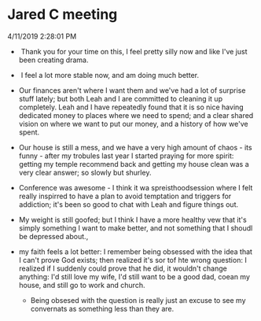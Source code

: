 # Jared C meeting

4/11/2019 2:28:01 PM

*  Thank you for your time on this, I feel pretty silly now and like I've just been creating drama.
*  I feel a lot more stable now, and am doing much better. 
* Our finances aren't where I want them and we've had a lot of surprise stuff lately; but both Leah and I are committed to cleaning it up completely. Leah and I have repeatedly found that it is so nice having dedicated money to places where we need to spend; and a clear shared vision on where we want to put our money, and a history of how we've spent.
* Our house is still a mess, and we have a very high amount of chaos - its funny - after my trobules last year I started praying for more spirit: getting my temple recommend back and getting my house clean was a very clear answer; so slowly but shurley.
* Conference was awesome - I think it wa spreisthoodsession where I felt really inspirred to have a plan to avoid temptation and triggers for addiction; it's been so good to chat with Leah and figure things out.
* My weight is still goofed; but I think I have a more healthy vew that it's simply something I want to make better, and not something that I shoudl be depressed about.,

* my faith feels a lot better: I remember being obsessed with the idea that I can't prove God exists; then realized it's sor tof hte wrong question: I realized if I suddenly could prove that he did, it wouldn't change anything: I'd still love my wife, I'd still want to be a good dad, coean my house, and still go to work and church.
	* Being obsesed with the question is really just an excuse to see my convernats as something less than they are.
